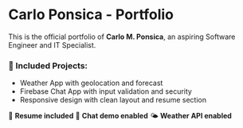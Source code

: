 # Carlo Ponsica - Portfolio

This is the official portfolio of **Carlo M. Ponsica**, an aspiring Software Engineer and IT Specialist.

### 💼 Included Projects:
- Weather App with geolocation and forecast
- Firebase Chat App with input validation and security
- Responsive design with clean layout and resume section

📄 **Resume included**
💬 **Chat demo enabled**
🌤️ **Weather API enabled**
